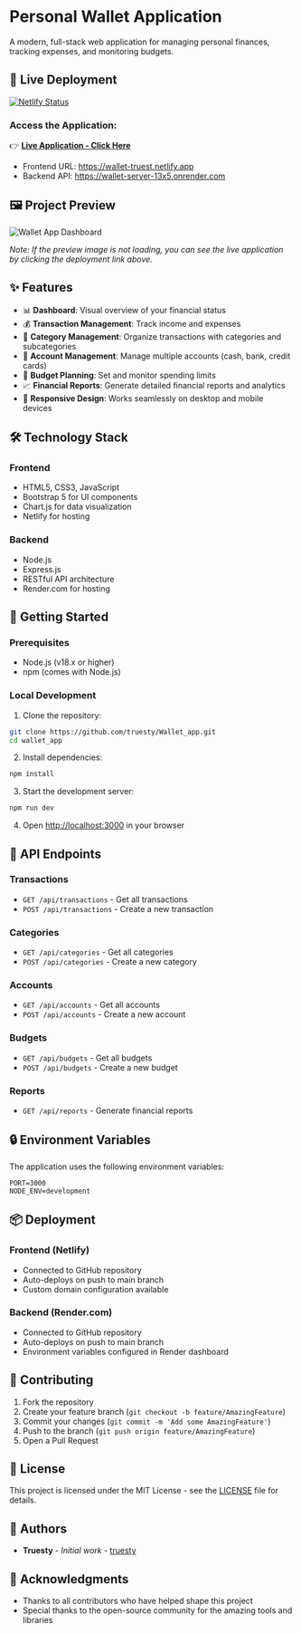 # Personal Wallet Application

A modern, full-stack web application for managing personal finances, tracking expenses, and monitoring budgets.

## 🚀 Live Deployment

[![Netlify Status](https://api.netlify.com/api/v1/badges/your-badge-id/deploy-status)](https://app.netlify.com/sites/wallet-truest/deploys)

### Access the Application:

👉 **[Live Application - Click Here](https://wallet-truest.netlify.app)**

- Frontend URL: https://wallet-truest.netlify.app
- Backend API: https://wallet-server-13x5.onrender.com

## 🖼️ Project Preview

![Wallet App Dashboard](https://wallet-truest.netlify.app/preview.png)

*Note: If the preview image is not loading, you can see the live application by clicking the deployment link above.*

## ✨ Features

- 📊 **Dashboard**: Visual overview of your financial status
- 💰 **Transaction Management**: Track income and expenses
- 📁 **Category Management**: Organize transactions with categories and subcategories
- 🏦 **Account Management**: Manage multiple accounts (cash, bank, credit cards)
- 📅 **Budget Planning**: Set and monitor spending limits
- 📈 **Financial Reports**: Generate detailed financial reports and analytics
- 📱 **Responsive Design**: Works seamlessly on desktop and mobile devices

## 🛠️ Technology Stack

### Frontend
- HTML5, CSS3, JavaScript
- Bootstrap 5 for UI components
- Chart.js for data visualization
- Netlify for hosting

### Backend
- Node.js
- Express.js
- RESTful API architecture
- Render.com for hosting

## 🚀 Getting Started

### Prerequisites
- Node.js (v18.x or higher)
- npm (comes with Node.js)

### Local Development

1. Clone the repository:
```bash
git clone https://github.com/truesty/Wallet_app.git
cd wallet_app
```

2. Install dependencies:
```bash
npm install
```

3. Start the development server:
```bash
npm run dev
```

4. Open [http://localhost:3000](http://localhost:3000) in your browser

## 📝 API Endpoints

### Transactions
- `GET /api/transactions` - Get all transactions
- `POST /api/transactions` - Create a new transaction

### Categories
- `GET /api/categories` - Get all categories
- `POST /api/categories` - Create a new category

### Accounts
- `GET /api/accounts` - Get all accounts
- `POST /api/accounts` - Create a new account

### Budgets
- `GET /api/budgets` - Get all budgets
- `POST /api/budgets` - Create a new budget

### Reports
- `GET /api/reports` - Generate financial reports

## 🔒 Environment Variables

The application uses the following environment variables:

```env
PORT=3000
NODE_ENV=development
```

## 📦 Deployment

### Frontend (Netlify)
- Connected to GitHub repository
- Auto-deploys on push to main branch
- Custom domain configuration available

### Backend (Render.com)
- Connected to GitHub repository
- Auto-deploys on push to main branch
- Environment variables configured in Render dashboard

## 🤝 Contributing

1. Fork the repository
2. Create your feature branch (`git checkout -b feature/AmazingFeature`)
3. Commit your changes (`git commit -m 'Add some AmazingFeature'`)
4. Push to the branch (`git push origin feature/AmazingFeature`)
5. Open a Pull Request

## 📄 License

This project is licensed under the MIT License - see the [LICENSE](LICENSE) file for details.

## 👥 Authors

- **Truesty** - *Initial work* - [truesty](https://github.com/truesty)

## 🙏 Acknowledgments

- Thanks to all contributors who have helped shape this project
- Special thanks to the open-source community for the amazing tools and libraries 